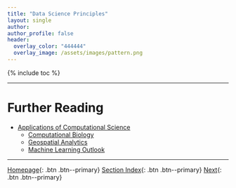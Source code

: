 ```yaml
---
title: "Data Science Principles"
layout: single
author:
author_profile: false
header:
  overlay_color: "444444"
  overlay_image: /assets/images/pattern.png
---
```


{% include toc %}









___
# Further Reading
* [Applications of Computational Science](02-computational-science-applications)
  * [Computational Biology](02A-computational-biology)
  * [Geospatial Analytics](02B-geospatial-analytics)
  * [Machine Learning Outlook](02C-machine-learning)

___

[Homepage](../index.md){: .btn  .btn--primary}
[Section Index](00-IntroToDataScience-LandingPage){: .btn  .btn--primary}
[Next](02-computational-science-applications){: .btn  .btn--primary}
